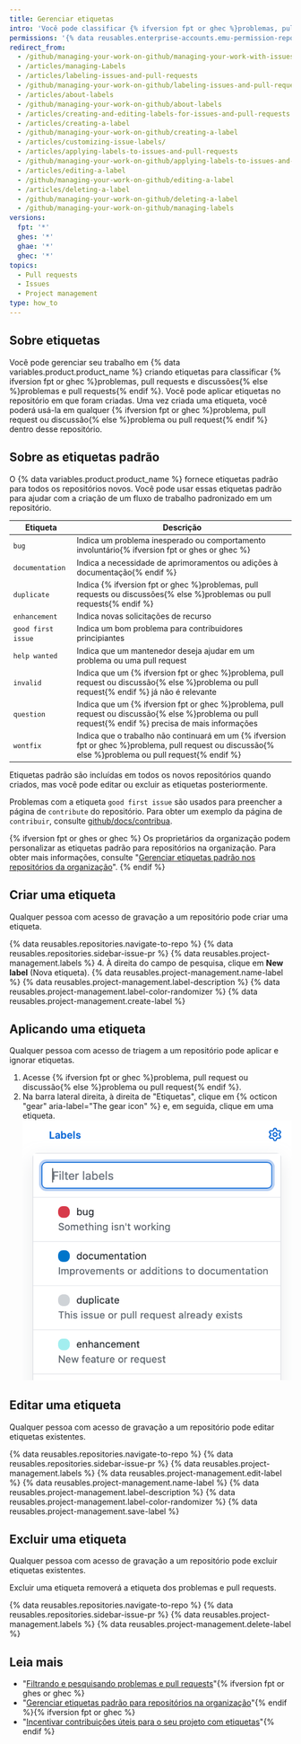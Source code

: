 ```yaml
---
title: Gerenciar etiquetas
intro: 'Você pode classificar {% ifversion fpt or ghec %}problemas, pull requests e discussões{% else %}problemas e pull requests{% endif %} criando, editando, aplicando e excluindo etiquetas.'
permissions: '{% data reusables.enterprise-accounts.emu-permission-repo %}'
redirect_from:
  - /github/managing-your-work-on-github/managing-your-work-with-issues-and-pull-requests/managing-labels
  - /articles/managing-Labels
  - /articles/labeling-issues-and-pull-requests
  - /github/managing-your-work-on-github/labeling-issues-and-pull-requests
  - /articles/about-labels
  - /github/managing-your-work-on-github/about-labels
  - /articles/creating-and-editing-labels-for-issues-and-pull-requests
  - /articles/creating-a-label
  - /github/managing-your-work-on-github/creating-a-label
  - /articles/customizing-issue-labels/
  - /articles/applying-labels-to-issues-and-pull-requests
  - /github/managing-your-work-on-github/applying-labels-to-issues-and-pull-requests
  - /articles/editing-a-label
  - /github/managing-your-work-on-github/editing-a-label
  - /articles/deleting-a-label
  - /github/managing-your-work-on-github/deleting-a-label
  - /github/managing-your-work-on-github/managing-labels
versions:
  fpt: '*'
  ghes: '*'
  ghae: '*'
  ghec: '*'
topics:
  - Pull requests
  - Issues
  - Project management
type: how_to
---
```

  ## Sobre etiquetas

Você pode gerenciar seu trabalho em {% data variables.product.product_name %} criando etiquetas para classificar {% ifversion fpt or ghec %}problemas, pull requests e discussões{% else %}problemas e pull requests{% endif %}. Você pode aplicar etiquetas no repositório em que foram criadas. Uma vez criada uma etiqueta, você poderá usá-la em qualquer {% ifversion fpt or ghec %}problema, pull request ou discussão{% else %}problema ou pull request{% endif %} dentro desse repositório.

## Sobre as etiquetas padrão

O {% data variables.product.product_name %} fornece etiquetas padrão para todos os repositórios novos. Você pode usar essas etiquetas padrão para ajudar com a criação de um fluxo de trabalho padronizado em um repositório.

| Etiqueta           | Descrição                                                                                                                                              |
| ------------------ | ------------------------------------------------------------------------------------------------------------------------------------------------------ |
| `bug`              | Indica um problema inesperado ou comportamento involuntário{% ifversion fpt or ghes or ghec %}
| `documentation`    | Indica a necessidade de aprimoramentos ou adições à documentação{% endif %}
| `duplicate`        | Indica {% ifversion fpt or ghec %}problemas, pull requests ou discussões{% else %}problemas ou pull requests{% endif %}
| `enhancement`      | Indica novas solicitações de recurso                                                                                                                   |
| `good first issue` | Indica um bom problema para contribuidores principiantes                                                                                               |
| `help wanted`      | Indica que um mantenedor deseja ajudar em um problema ou uma pull request                                                                              |
| `invalid`          | Indica que um {% ifversion fpt or ghec %}problema, pull request ou discussão{% else %}problema ou pull request{% endif %} já não é relevante           |
| `question`         | Indica que um {% ifversion fpt or ghec %}problema, pull request ou discussão{% else %}problema ou pull request{% endif %} precisa de mais informações  |
| `wontfix`          | Indica que o trabalho não continuará em um {% ifversion fpt or ghec %}problema, pull request ou discussão{% else %}problema ou pull request{% endif %}

Etiquetas padrão são incluídas em todos os novos repositórios quando criados, mas você pode editar ou excluir as etiquetas posteriormente.

Problemas com a etiqueta `good first issue` são usados para preencher a página de `contribute` do repositório. Para obter um exemplo da página de `contribuir`, consulte [github/docs/contribua](https://github.com/github/docs/contribute).

{% ifversion fpt or ghes or ghec %}
Os proprietários da organização podem personalizar as etiquetas padrão para repositórios na organização. Para obter mais informações, consulte "[Gerenciar etiquetas padrão nos repositórios da organização](/articles/managing-default-labels-for-repositories-in-your-organization)".
{% endif %}

## Criar uma etiqueta

Qualquer pessoa com acesso de gravação a um repositório pode criar uma etiqueta.

{% data reusables.repositories.navigate-to-repo %}
{% data reusables.repositories.sidebar-issue-pr %}
{% data reusables.project-management.labels %}
4. À direita do campo de pesquisa, clique em **New label** (Nova etiqueta).
{% data reusables.project-management.name-label %}
{% data reusables.project-management.label-description %}
{% data reusables.project-management.label-color-randomizer %}
{% data reusables.project-management.create-label %}

## Aplicando uma etiqueta

Qualquer pessoa com acesso de triagem a um repositório pode aplicar e ignorar etiquetas.

1. Acesse {% ifversion fpt or ghec %}problema, pull request ou discussão{% else %}problema ou pull request{% endif %}.
1. Na barra lateral direita, à direita de "Etiquetas", clique em {% octicon "gear" aria-label="The gear icon" %} e, em seguida, clique em uma etiqueta. ![Menu suspenso "Etiquetas"](/assets/images/help/issues/labels-drop-down.png)

## Editar uma etiqueta

Qualquer pessoa com acesso de gravação a um repositório pode editar etiquetas existentes.

{% data reusables.repositories.navigate-to-repo %}
{% data reusables.repositories.sidebar-issue-pr %}
{% data reusables.project-management.labels %}
{% data reusables.project-management.edit-label %}
{% data reusables.project-management.name-label %}
{% data reusables.project-management.label-description %}
{% data reusables.project-management.label-color-randomizer %}
{% data reusables.project-management.save-label %}

## Excluir uma etiqueta

Qualquer pessoa com acesso de gravação a um repositório pode excluir etiquetas existentes.

Excluir uma etiqueta removerá a etiqueta dos problemas e pull requests.

{% data reusables.repositories.navigate-to-repo %}
{% data reusables.repositories.sidebar-issue-pr %}
{% data reusables.project-management.labels %}
{% data reusables.project-management.delete-label %}

## Leia mais
- "[Filtrando e pesquisando problemas e pull requests](/issues/tracking-your-work-with-issues/filtering-and-searching-issues-and-pull-requests)"{% ifversion fpt or ghes or ghec %}
- "[Gerenciar etiquetas padrão para repositórios na organização](/articles/managing-default-labels-for-repositories-in-your-organization)"{% endif %}{% ifversion fpt or ghec %}
- "[Incentivar contribuições úteis para o seu projeto com etiquetas](/communities/setting-up-your-project-for-healthy-contributions/encouraging-helpful-contributions-to-your-project-with-labels)"{% endif %}
